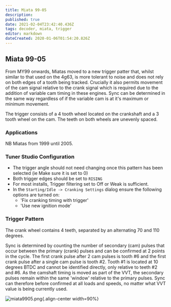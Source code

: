 ```yaml
---
title: Miata 99-05
description: 
published: true
date: 2021-02-04T23:42:40.436Z
tags: decoder, miata, trigger
editor: markdown
dateCreated: 2020-01-06T01:54:20.826Z
---
```


## Miata 99-05

From MY99 onwards, Miatas moved to a new trigger patter that, whilst similar to that used on the 4g63, is more tolerant to noise and does not rely on both edges of a tooth being tracked. Crucially it also permits movement of the cam signal relative to the crank signal which is required due to the addition of variable cam timing in these engines. Sync can be determined in the same way regardless of if the variable cam is at it's maximum or minimum movement.

The trigger consists of a 4 tooth wheel located on the crankshaft and a 3 tooth wheel on the cam. The teeth on both wheels are unevenly spaced.

### Applications

NB Miatas from 1999 until 2005.

### Tuner Studio Configuration

* The trigger angle should not need changing once this pattern has been selected (ie Make sure it is set to 0)
* Both trigger edges should be set to `RISING`
* For most installs, Trigger filtering set to Off or Weak is sufficient.
* In the `Starting/Idle -> Cranking Settings` dialog ensure the following options are turned on:
	* 'Fix cranking timing with trigger'
	* 'Use new ignition mode'

### Trigger Pattern

The crank wheel contains 4 teeth, separated by an alternating 70 and 110 degrees.

Sync is determined by counting the number of secondary (cam) pulses that occur between the primary (crank) pulses and can be confirmed at 2 points in the cycle. The first crank pulse after 2 cam pulses is tooth \#6 and the first crank pulse after a single cam pulse is tooth \#2. Tooth \#1 is located at 10 degrees BTDC and cannot be identified directly, only relative to teeth \#2 and \#6. As the camshaft timing is moved as part of the VVT, the secondary pulses remain within the same 'window' relative to the primary pulses. Sync can therefore before confirmed at all loads and speeds, no matter what VVT value is being currently used.

![miata9905.png](/img/decoders/miata9905.png){.align-center width=90%}
